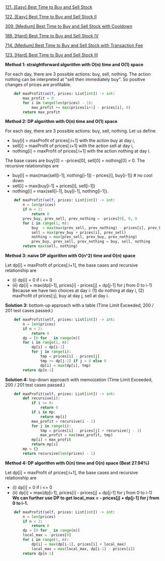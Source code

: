 [121. [Easy] Best Time to Buy and Sell Stock](https://leetcode-cn.com/problems/best-time-to-buy-and-sell-stock/)

[122. [Easy] Best Time to Buy and Sell Stock II](https://leetcode-cn.com/problems/best-time-to-buy-and-sell-stock-ii/)

[309. [Medium] Best Time to Buy and Sell Stock with Cooldown](https://leetcode-cn.com/problems/best-time-to-buy-and-sell-stock-with-cooldown/)

[188. [Hard] Best Time to Buy and Sell Stock IV](https://leetcode-cn.com/problems/best-time-to-buy-and-sell-stock-iv/)

[714. [Medium] Best Time to Buy and Sell Stock with Transaction Fee](https://leetcode-cn.com/problems/best-time-to-buy-and-sell-stock-with-transaction-fee/)

[123. [Hard] Best Time to Buy and Sell Stock III](https://leetcode-cn.com/problems/best-time-to-buy-and-sell-stock-iii/)

**Method 1: straightforward algorithm with O(n) time and O(1) space**

For each day, there are 3 possible actions: buy, sell, nothing.
The action nothing can be interpreted at "sell then immediately buy".
So positive changes of prices are profitable.
```python
    def maxProfit(self, prices: List[int]) -> int:
        max_profit = 0
        for i in range(len(prices) - 1):
            max_profit += max(prices[i+1] - prices[i], 0)
        return max_profit
```
**Method 2: DP algorithm with O(n) time and O(1) space**

For each day, there are 3 possible actions: buy, sell, nothing. Let us define
- buy[i] = maxProfit of prices[:i+1] with the action buy at day i,
- sell[i] = maxProfit of prices[:i+1] with the action sell at day i,
- nothing[i] = maxProfit of prices[:i+1] with the action nothing at day i.

The base cases are buy[0] = -prices[0], sell[0] = nothing[0] = 0. The recursive relationships are
- buy[i] = max(max(sell[i-1], nothing[i-1]) - prices[i], buy[i-1]) # no cool down
- sell[i] = max(buy[i-1] + prices[i], sell[i-1])
- nothing[i] = max(sell[i-1], buy[i-1], nothing[i-1]).
```python
    def maxProfit(self, prices: List[int]) -> int:
        n = len(prices)
        if n < 2: 
            return 0
        prev_buy, prev_sell, prev_nothing = -prices[0], 0, 0
        for i in range(1, n):
            buy  = max(max(prev_sell, prev_nothing) - prices[i], prev_buy) 
            sell = max(prev_buy + prices[i], prev_sell)
            nothing = max(prev_sell, prev_buy, prev_nothing)
            prev_buy, prev_sell, prev_nothing = buy, sell, nothing
        return max(sell, nothing)
```
**Method 3: naive DP algorithm with O(n^2) time and O(n) space**

Let dp[i] = maxProfit of prices[:i+1], the base cases and recursive relationship are
- (i) dp[i] = 0 if i <= 0
- (ii) dp[i] = max(dp[i-1], prices[i] - prices[j] + dp[j-1] for j from 0 to i-1)
Because we have two choices at day i: (1) do nothing at day i, (2) maxProfit of prices[:j], buy at day j, sell at day i.

**Solution 3:** bottom-up approach with a table (Time Limit Exceeded, 200 / 201 test cases passed.)
```python
    def maxProfit(self, prices: List[int]) -> int:
        n = len(prices)
        if n < 2: 
            return 0
        dp = [0 for _ in range(n)]
        for i in range(1, n):
            dp[i] = dp[i-1]
            for j in range(i):
                tmp = prices[i] - prices[j]
                tmp += dp[j-1] if j > 0 else 0
                dp[i] = max(dp[i], tmp)
        return dp[n-1]
```
**Solution 4:** top-down approach with memoization (Time Limit Exceeded, 200 / 201 test cases passed.)
```python
    def maxProfit(self, prices: List[int]) -> int:
        def recursive(i):
            if i <= 0:
                return 0
            if i in mp:
                return mp[i]
            max_profit = recursive(i - 1)
            for j in range(i):
                tmp = prices[i] - prices[j] + recursive(j - 1)
                max_profit = max(max_profit, tmp)
            mp[i] = max_profit
            return mp[i]        
        mp = {}
        return recursive(len(prices) - 1)
```
**Method 4: DP algorithm with O(n) time and O(n) space (Beat 27.94%)**

Let dp[i] = maxProfit of prices[:i+1], the base cases and recursive relationship are
- (i) dp[i] = 0 if i <= 0
- (ii) dp[i] = max(dp[i-1], prices[i] - prices[j] + dp[j-1] for j from 0 to i-1)
**We can further use DP to get local_max = - prices[j] + dp[j-1] for j from 0 to i-1.**
```python
    def maxProfit(self, prices: List[int]) -> int:
        n = len(prices)
        if n < 2: 
            return 0
        dp = [0 for _ in range(n)]
        local_max = -prices[0]
        for i in range(1, n):
            dp[i] = max(dp[i-1], prices[i] + local_max)
            local_max = max(local_max, dp[i-1] - prices[i])
        return dp[n-1]
```